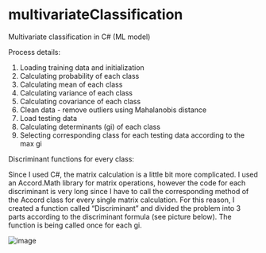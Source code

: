 # multivariateClassification
Multivariate classification in C# (ML model)

Process details:

1. Loading training data and initialization
2. Calculating probability of each class
3. Calculating mean of each class
4. Calculating variance of each class
5. Calculating covariance of each class
6. Clean data - remove outliers using Mahalanobis distance
7. Load testing data
8. Calculating determinants (gi) of each class
9. Selecting corresponding class for each testing data according to the max gi

Discriminant functions for every class:

Since I used C#, the matrix calculation is a little bit more complicated. I used an Accord.Math library for matrix operations, however the code for each discriminant is very long since I have to call the corresponding method of the Accord class for every single matrix calculation. For this reason, I created a function called “Discriminant” and divided the problem into 3 parts according to the discriminant formula (see picture below). The function is being called once for each gi.

![image](https://github.com/Guestik/multivariateClassification/assets/18994179/bff8c779-8f61-41d5-8321-e596e275ad1c)
